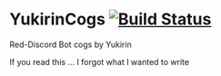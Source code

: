 # YukirinCogs [![Build Status](https://travis-ci.org/skeith/YukirinCogs.svg?branch=master)](https://travis-ci.org/skeith/YukirinCogs)

Red-Discord Bot cogs by Yukirin 

If you read this ... I forgot what I wanted to write
